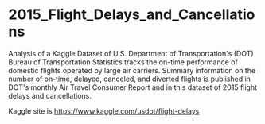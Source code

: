 # 2015_Flight_Delays_and_Cancellations
Analysis of a Kaggle Dataset of U.S. Department of Transportation's (DOT) Bureau of Transportation Statistics tracks the on-time performance of domestic flights operated by large air carriers. Summary information on the number of on-time, delayed, canceled, and diverted flights is published in DOT's monthly Air Travel Consumer Report and in this dataset of 2015 flight delays and cancellations.

Kaggle site is https://www.kaggle.com/usdot/flight-delays

